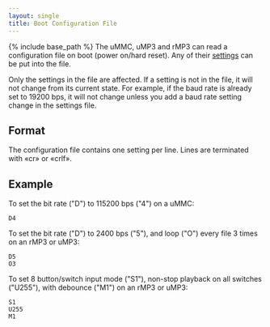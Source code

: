 ```yaml
---
layout: single
title: Boot Configuration File
---
```

{% include base_path %}
The uMMC, uMP3 and rMP3 can read a configuration file on boot (power on/hard reset).  Any of their [settings](settings) can be put into the file.

Only the settings in the file are affected.  If a setting is not in the file, it will not change from its current state.  For example, if the baud rate is already set to 19200 bps, it will not change unless you add a baud rate setting change in the settings file.

## Format

The configuration file contains one setting per line.  Lines are terminated with «cr» or «crlf».

## Example

To set the bit rate ("D") to 115200 bps ("4") on a uMMC:
```
D4
```

To set the bit rate ("D") to 2400 bps ("5"), and loop ("O") every file 3 times on an rMP3 or uMP3:
```
D5
O3
```

To set 8 button/switch input mode ("S1"), non-stop playback on all switches ("U255"), with debounce ("M1") on an rMP3 or uMP3:
```
S1
U255
M1
```
